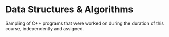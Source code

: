 # Data Structures & Algorithms 

Sampling of C++ programs that were worked on during the duration of this course, independently and assigned. 
